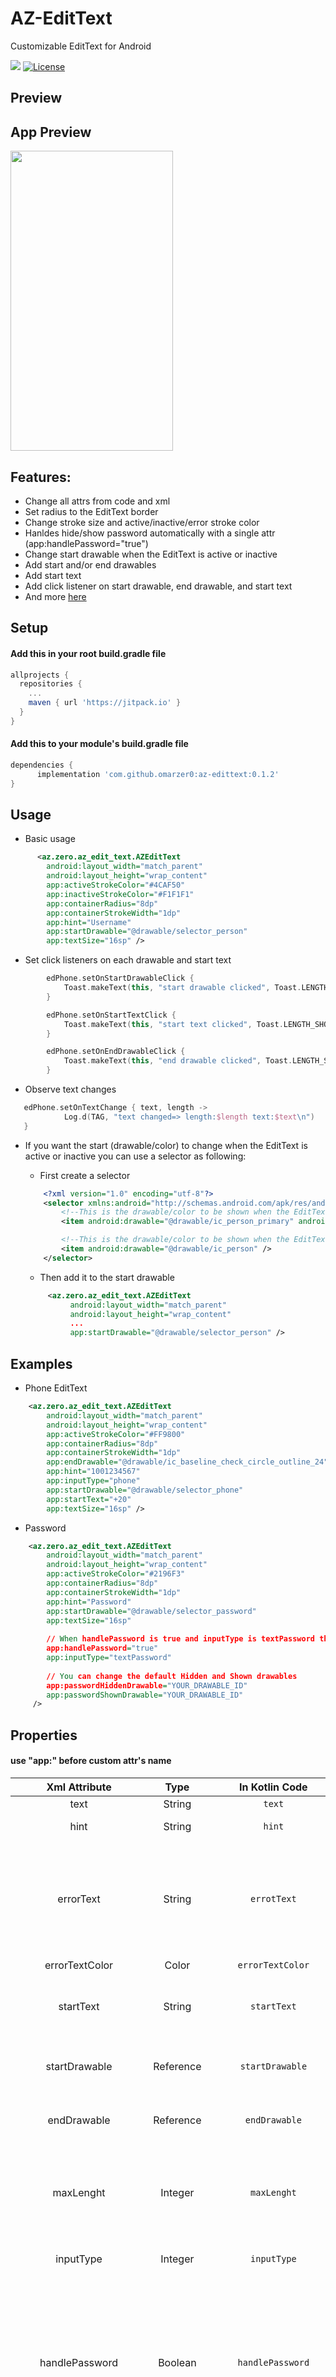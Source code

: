 # AZ-EditText
Customizable EditText for Android

[![](https://jitpack.io/v/omarzer0/az-edittext.svg)](https://jitpack.io/#omarzer0/az-edittext)
[![License](https://img.shields.io/badge/License-Apache%202.0-blue.svg)](https://opensource.org/licenses/Apache-2.0)


## Preview

 ## App Preview
<img src="https://github.com/omarzer0/ImagesAndVideos/blob/main/AZ-EditText/overview.gif" width="260" height="480" /> 

 
## Features:
- Change all attrs from code and xml
- Set radius to the EditText border
- Change stroke size and active/inactive/error stroke color
- Hanldes hide/show password automatically with a single attr (app:handlePassword="true") 
- Change start drawable when the EditText is active or inactive
- Add start and/or end drawables
- Add start text
- Add click listener on start drawable, end drawable, and start text
- And more [here](#properties)



## Setup

#### Add this in your root build.gradle file
```gradle
allprojects {
  repositories {
    ...
    maven { url 'https://jitpack.io' }
  }
}
```
#### Add this to your module's build.gradle file
```gradle
dependencies {
      implementation 'com.github.omarzer0:az-edittext:0.1.2'
}
```

## Usage
* Basic usage
```xml
      <az.zero.az_edit_text.AZEditText
        android:layout_width="match_parent"
        android:layout_height="wrap_content"
        app:activeStrokeColor="#4CAF50"
        app:inactiveStrokeColor="#F1F1F1"
        app:containerRadius="8dp"
        app:containerStrokeWidth="1dp"
        app:hint="Username"
        app:startDrawable="@drawable/selector_person"
        app:textSize="16sp" />
```

* Set click listeners on each drawable and start text
```kotlin
        edPhone.setOnStartDrawableClick {
            Toast.makeText(this, "start drawable clicked", Toast.LENGTH_SHORT).show()
        }

        edPhone.setOnStartTextClick {
            Toast.makeText(this, "start text clicked", Toast.LENGTH_SHORT).show()
        }

        edPhone.setOnEndDrawableClick {
            Toast.makeText(this, "end drawable clicked", Toast.LENGTH_SHORT).show()
        }
```

* Observe text changes
```kotlin
   edPhone.setOnTextChange { text, length ->
            Log.d(TAG, "text changed=> length:$length text:$text\n")
   }
```

- If you want the start (drawable/color) to change when the EditText is active or inactive you can use a selector as following:
  - First create a selector
  
  ```xml
      <?xml version="1.0" encoding="utf-8"?>
      <selector xmlns:android="http://schemas.android.com/apk/res/android">
          <!--This is the drawable/color to be shown when the EditText is active -->
          <item android:drawable="@drawable/ic_person_primary" android:state_activated="true" />

          <!--This is the drawable/color to be shown when the EditText is inactive -->
          <item android:drawable="@drawable/ic_person" />
      </selector>
  ```
  - Then add it to the start drawable
  
  ```xml
       <az.zero.az_edit_text.AZEditText
            android:layout_width="match_parent"
            android:layout_height="wrap_content"
            ...
            app:startDrawable="@drawable/selector_person" />
  ```







## Examples
* Phone EditText
```xml
    <az.zero.az_edit_text.AZEditText
        android:layout_width="match_parent"
        android:layout_height="wrap_content"
        app:activeStrokeColor="#FF9800"
        app:containerRadius="8dp"
        app:containerStrokeWidth="1dp"
        app:endDrawable="@drawable/ic_baseline_check_circle_outline_24"
        app:hint="1001234567"
        app:inputType="phone"
        app:startDrawable="@drawable/selector_phone"
        app:startText="+20"
        app:textSize="16sp" />
```
* Password
```xml
    <az.zero.az_edit_text.AZEditText
        android:layout_width="match_parent"
        android:layout_height="wrap_content"
        app:activeStrokeColor="#2196F3"
        app:containerRadius="8dp"
        app:containerStrokeWidth="1dp"
        app:hint="Password"
        app:startDrawable="@drawable/selector_password"
        app:textSize="16sp"    
                                     
        // When handlePassword is true and inputType is textPassword the show/hide password will be automatically be handeled
        app:handlePassword="true" 
        app:inputType="textPassword"
                                   
        // You can change the default Hidden and Shown drawables
        app:passwordHiddenDrawable="YOUR_DRAWABLE_ID"
        app:passwordShownDrawable="YOUR_DRAWABLE_ID"                        
     />
```

## Properties
#### use "app:" before custom attr's name

|Xml Attribute|Type|In Kotlin Code|Description|
|:---:|:---:|:---:|:---:|
|text|String|`text`|Text of the EditText|
|hint|String|`hint`|Hint to display when text is empty|
|errorText|String|`errotText`|Error text displayed under the EditText. If this attr is not null or blank the EditText will be in the error state (border will change to the errorStrokeColor)|
|errorTextColor|Color|`errorTextColor`|Color of errorText|
|startText|String|`startText`|Text displayed at the start of EditText before text and after startDrawable if exists|
|startDrawable|Reference|`startDrawable`|The drawable to be drawn to the start of the EditText before startText|
|endDrawable|Reference|`endDrawable`|The drawable to be drawn to the start of the EditText after text|
|maxLenght|Integer|`maxLenght`|Set an input filter to constrain the text length to the specified number. Default is MAX_VALUE for int (2147483647)
|inputType|Integer|`inputType`|The type of data being placed in a text field|
|handlePassword|Boolean|`handlePassword`|When set to true it and inputType is one of the password input types (ex: textPassword) it handles showing and hiding password probably and showes a proper eye_closed/opened drawable|
|passwordShownDrawable|Reference|`passwordShownDrawable`|Drawable to show when password is visible (handle password has to be true and inputType is one of the password input types ex: textPassword)|
|textSize|Dimension|`textSize`|Size of the text|
|isEdEnabled|Boolean|`isEdEnabled`|Specifies whether the EditText is enabled|
|activeStrokeColor|Color|`activeStrokeColor`|Color of the border when EditText is active (text is not empty or it is focused)|
|inactiveStrokeColor|Color|`inactiveStrokeColor`|Color of the border when EditText is inactive (text empty and it is not focused)|
|errorStrokeColor|Color|`errorStrokeColor`|Color of the border when EditText is in error state (when errorText is not null or blank)|
|containerBackgroundColor|Color|`containerBackgroundColor`|Background color for the EditText|
|containerRadius|Dimension|`containerRadius`|Raduis for the border of the EditText|
|strokeWidth|Dimension|`strokeWidth`|Storke Width for the border of the EditText|
|edTextHeight|Dimension|`edTextHeight`|Sets a height to the text area only (android:height sets the height of the whole view)|
|textGravity|Integer|`textGravity`|Specifies how to align the text by the EditText's x- and/or y-axis when the text is smaller than the EditText|

## Social media
[![](https://img.shields.io/badge/LinkedIn-0077B5?style=for-the-badge&logo=linkedin&logoColor=white)](https://www.linkedin.com/in/omar1adel)
[![](https://img.shields.io/badge/GitHub-100000?style=for-the-badge&logo=github&logoColor=white)](https://github.com/omarzer0)
[![](https://img.shields.io/badge/YouTube-FF0000?style=for-the-badge&logo=youtube&logoColor=white)](https://www.youtube.com/@devOmarAZ)


## License

```
Copyright 2023 Omar Adel

Licensed under the Apache License, Version 2.0 (the "License");
you may not use this file except in compliance with the License.
You may obtain a copy of the License at

   http://www.apache.org/licenses/LICENSE-2.0

Unless required by applicable law or agreed to in writing, software
distributed under the License is distributed on an "AS IS" BASIS,
WITHOUT WARRANTIES OR CONDITIONS OF ANY KIND, either express or implied.
See the License for the specific language governing permissions and
limitations under the License.
```


